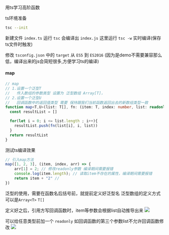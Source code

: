 用ts学习高阶函数

ts环境准备
```bash
tsc --init
```
新建文件 `index.ts`
运行 `tsc` 会编译出 `index.js`
这里运行 `tsc -w` 实时编译(保存ts文件时触发)

修改 `tsconfig.json` 中的 `target` 从 `ES5` 到 `ES2016` (因为是demo不需要兼容那么低，编译出来的js会简短很多,方便学习ts的编译)

#### map
```ts
// map
// 1.设置一个泛型T
//   传入数组的参数类型 设置为 泛型数组 Array[T]，
// 2.设置一个泛型U
//   回调函数中的返回值类型 需要 保持跟我们当前函数返回出去的新数组类型一致
function map<T,U>(list: T[], fn: (item: T, index: number, list: readonly T[])=> U): U[] {
  const resultList = []

  for(let i = 0; i <= list.length ; i++){
    resultList.push(fn(list[i], i, list))
  }
  return resultList
}
```
测试ts编译效果
```js
// 引入map方法
map([1, 2, 3], (item, index, arr) => {
    arr[1] = 2; // 修改readonly参数 编译期间需要报错
    console.log(item.length); // 读取item不存在的属性，编译期间需要报错
    return item + "2" // 
})
```

泛型的使用，需要在函数名后括号前，就提前定义好泛型名
泛型数组的定义方式可以是`Array<T>` `T[]`

定义好之后，引用方写回调函数时，item等参数会根据list自动推导出来
![](https://kingan-md-img.oss-cn-guangzhou.aliyuncs.com/blog/20221017104609.png)

可以给任意类型前加一个 `readonly` 如回调函数的第三个参数list不允许回调函数修改
![](https://kingan-md-img.oss-cn-guangzhou.aliyuncs.com/blog/20221017104444.png)



